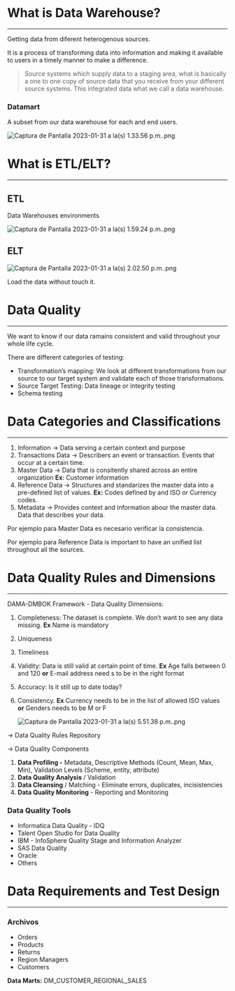 # What is Data Warehouse?

---

Getting data from diferent heterogenous sources.

It is a process of transforming data into information and making it available to users in a timely manner to make a difference.

> Source systems which supply data to a staging area, what is basically a one to one copy of source data that you receive from your different source systems. This integrated data what we call a data warehouse.
> 

### Datamart

A subset from our data warehouse for each and end users. 

![Captura de Pantalla 2023-01-31 a la(s) 1.33.56 p.m..png](https://s3-us-west-2.amazonaws.com/secure.notion-static.com/150ec942-71a5-4f38-8931-0f8977b5d548/Captura_de_Pantalla_2023-01-31_a_la(s)_1.33.56_p.m..png)

# What is ETL/ELT?

---

## ETL

Data Warehouses environments

![Captura de Pantalla 2023-01-31 a la(s) 1.59.24 p.m..png](https://s3-us-west-2.amazonaws.com/secure.notion-static.com/febad498-ab86-45a3-bb86-3a6cecd0d612/Captura_de_Pantalla_2023-01-31_a_la(s)_1.59.24_p.m..png)

## ELT

![Captura de Pantalla 2023-01-31 a la(s) 2.02.50 p.m..png](https://s3-us-west-2.amazonaws.com/secure.notion-static.com/93faaa8a-43ab-4709-ab30-a25ca0aec373/Captura_de_Pantalla_2023-01-31_a_la(s)_2.02.50_p.m..png)

Load the data without touch it.

# Data Quality

---

We want to know if our data ramains consistent and valid throughout your whole life cycle.

There are different categories of testing:

- Transformation’s mapping: We look at different transformations from our source to our target system and validate each of those transformations.
- Source Target Testing: Data lineage or integrity testing
- Schema testing

# Data Categories and Classifications

---

1. Information → Data serving a certain context and purpose
2. Transactions Data → Describers an event or transaction. Events that occur at a certain time.
3. Master Data → Data that is consitently shared across an entire organization **Ex**: Customer information
4. Reference Data → Structures and standarizes the master data into a pre-defined list of values. **Ex:** Codes defined by and ISO or Currency codes.
5. Metadata → Provides context and information abour the master data. Data that describes your data.

Por ejemplo para Master Data es necesario verificar la consistencia.

Por ejemplo para Reference Data is important to have an unified list throughout all the sources.

# Data Quality Rules and Dimensions

---

DAMA-DMBOK Framework - Data Quality Dimensions:

1. Completeness: The dataset is complete. We don’t want to see any data missing. **Ex** Name is mandatory
2. Uniqueness
3. Timeliness
4. Validity: Data is still valid at certain point of time. **Ex** Age falls between 0 and 120 **or** E-mail address need s to be in the right format
5. Accuracy: Is it still up to date today?
6. Consistency. **Ex** Currency needs to be in the list of allowed ISO values **or** Genders needs to be M or F
    
    ![Captura de Pantalla 2023-01-31 a la(s) 5.51.38 p.m..png](https://s3-us-west-2.amazonaws.com/secure.notion-static.com/1f0e3fff-45af-4d3d-b246-7ca138bbe291/Captura_de_Pantalla_2023-01-31_a_la(s)_5.51.38_p.m..png)
    

→ Data Quality Rules Repository

→ Data Quality Components

1. **Data Profiling -** Metadata, Descriptive Methods (Count, Mean, Max, Min), Validation Levels (Scheme, entity, attribute)
2. **Data Quality Analysis**  / Validation
3. **Data Cleansing** / Matching - Eliminate errors, duplicates, incisistencies
4. **Data Quality Monitoring** - Reporting and Monitoring

### Data Quality Tools

- Informatica Data Quality - IDQ
- Talent Open Studio for Data Quality
- IBM - InfoSphere Quality Stage and Information Analyzer
- SAS Data Quality
- Oracle
- Others

# Data Requirements and Test Design

---

### Archivos

- Orders
- Products
- Returns
- Region Managers
- Customers

**Data Marts:** DM_CUSTOMER_REGIONAL_SALES
